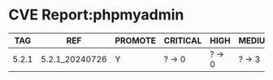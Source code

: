 # CVE Report:phpmyadmin
|  TAG  |      REF       | PROMOTE | CRITICAL |  HIGH  | MEDIUM |  LOW   | UNKNOWN |
|-------|----------------|---------|----------|--------|--------|--------|---------|
| 5.2.1 | 5.2.1_20240726 | Y       | ? -> 0   | ? -> 0 | ? -> 3 | ? -> 0 | ? -> 0  |
